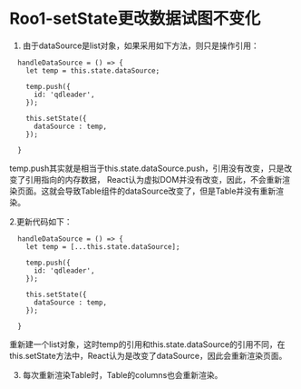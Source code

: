 # Roo1-setState更改数据试图不变化

1. 由于dataSource是list对象，如果采用如下方法，则只是操作引用：
```
  handleDataSource = () => {
    let temp = this.state.dataSource;    

    temp.push({
      id: 'qdleader',
    });

    this.setState({
      dataSource : temp,
    });

  }

```
temp.push其实就是相当于this.state.dataSource.push，引用没有改变，只是改变了引用指向的内存数据，
React认为虚拟DOM并没有改变，因此，不会重新渲染页面。这就会导致Table组件的dataSource改变了，但是Table并没有重新渲染。


2.更新代码如下：
```
  handleDataSource = () => {
    let temp = [...this.state.dataSource];    

    temp.push({
      id: 'qdleader',
    });

    this.setState({
      dataSource : temp,
    });

  }
```
重新建一个list对象，这时temp的引用和this.state.dataSource的引用不同，在this.setState方法中，React认为是改变了dataSource，因此会重新渲染页面。

3. 每次重新渲染Table时，Table的columns也会重新渲染。
